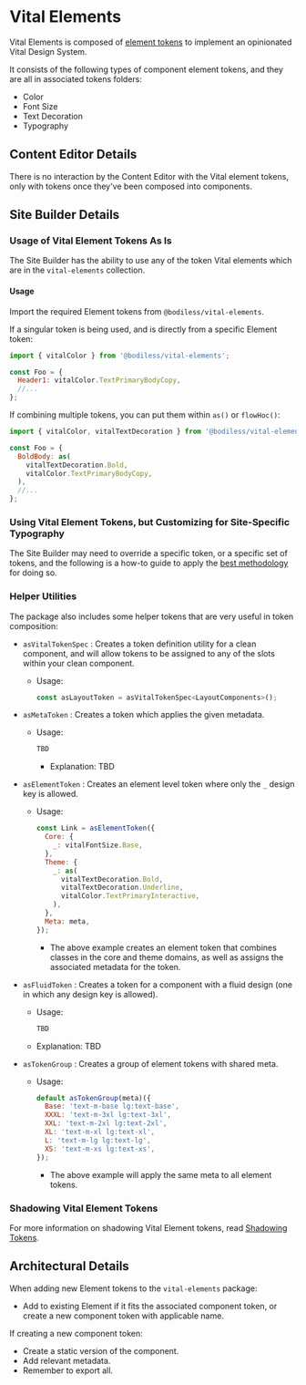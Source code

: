 # Vital Elements

Vital Elements is composed of [element tokens](/VitalDesignSystem/#element-tokens) to implement
an opinionated Vital Design System.

It consists of the following types of component element tokens, and they are all in associated
tokens folders:

* Color
* Font Size
* Text Decoration
* Typography

## Content Editor Details

There is no interaction by the Content Editor with the Vital element tokens, only with tokens once
they've been composed into components.

## Site Builder Details

### Usage of Vital Element Tokens As Is

The Site Builder has the ability to use any of the token Vital elements which are in the
`vital-elements` collection.

#### Usage

Import the required Element tokens from `@bodiless/vital-elements`.

If a singular token is being used, and is directly from a specific Element token:

```js
import { vitalColor } from '@bodiless/vital-elements';

const Foo = {
  Header1: vitalColor.TextPrimaryBodyCopy,
  //...
};
```

If combining multiple tokens, you can put them within `as()` or `flowHoc()`:

```js
import { vitalColor, vitalTextDecoration } from '@bodiless/vital-elements';

const Foo = {
  BoldBody: as(
    vitalTextDecoration.Bold,
    vitalColor.TextPrimaryBodyCopy,
  ),
  //...
};
```

### Using Vital Element Tokens, but Customizing for Site-Specific Typography

The Site Builder may need to override a specific token, or a specific set of tokens, and the
following is a how-to guide to apply the [best methodology](../../Guides/SiteTypography) for doing
so.

### Helper Utilities

The package also includes some helper tokens that are very useful in token composition:

* `asVitalTokenSpec` : Creates a token definition utility for a clean component, and will allow tokens
  to be assigned to any of the slots within your clean component.

  * Usage:

    ```jsx
    const asLayoutToken = asVitalTokenSpec<LayoutComponents>();
    ```

* `asMetaToken` : Creates a token which applies the given metadata.

  * Usage:

    ```jsx
    TBD
    ```

    * Explanation: TBD

* `asElementToken` : Creates an element level token where only the `_` design key is allowed.

  * Usage:

    ```jsx
    const Link = asElementToken({
      Core: {
        _: vitalFontSize.Base,
      },
      Theme: {
        _: as(
          vitalTextDecoration.Bold,
          vitalTextDecoration.Underline,
          vitalColor.TextPrimaryInteractive,
        ),
      },
      Meta: meta,
    });
    ```

    * The above example creates an element token that combines classes in the core and theme
      domains, as well as assigns the associated metadata for the token.

* `asFluidToken` : Creates a token for a component with a fluid design (one in which any design key
  is allowed).

  * Usage:

    ```jsx
    TBD
    ```

  * Explanation: TBD

* `asTokenGroup` : Creates a group of element tokens with shared meta.

  * Usage:

    ```jsx
    default asTokenGroup(meta)({
      Base: 'text-m-base lg:text-base',
      XXXL: 'text-m-3xl lg:text-3xl',
      XXL: 'text-m-2xl lg:text-2xl',
      XL: 'text-m-xl lg:text-xl',
      L: 'text-m-lg lg:text-lg',
      XS: 'text-m-xs lg:text-xs',
    });
    ```

    * The above example will apply the same meta to all element tokens.

### Shadowing Vital Element Tokens

For more information on shadowing Vital Element tokens, read [Shadowing
Tokens](../../Guides/ShadowingTokens).

## Architectural Details

When adding new Element tokens to the `vital-elements` package:

* Add to existing Element if it fits the associated component token, or create a new component token
  with applicable name.

If creating a new component token:

* Create a static version of the component.
* Add relevant metadata.
* Remember to export all.
